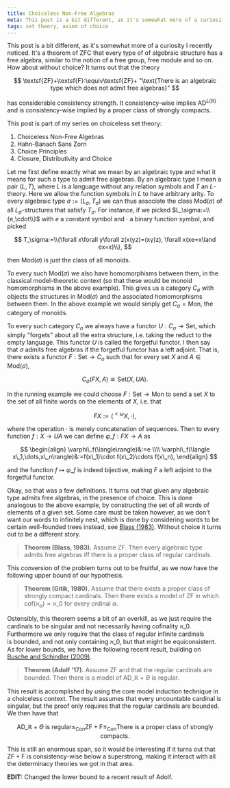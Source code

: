 ```yaml
---
title: Choiceless Non-Free Algebras
meta: This post is a bit different, as it's somewhat more of a curiosity I recently noticed. It's a theorem of $\textsf{ZFC}$ that every type of of algebraic structure has a free¬†algebra, similar to the notion of a free group, free module and so on. How about without choice?
tags: set theory, axiom of choice
---
```


This post is a bit different, as it's somewhat more of a curiosity I recently noticed.
It's a theorem of $\textsf{ZFC}$ that every type of of algebraic structure has a
free algebra, similar to the notion of a free group, free module and so on. How about
without choice? It turns out that the theory

$$
\textsf{ZF}+\textsf{F}:\equiv\textsf{ZF}+ "\text{There is an algebraic type which does
not admit free algebras}"
$$

has considerable consistency strength. It consistency-wise implies
$\textsf{AD}^{L(\mathbb R)}$ and is consistency-wise implied by a proper class of
strongly compacts.

This post is part of my series on choiceless set theory:
  1. Choiceless Non-Free Algebras
  2. <router-link to="/posts/2017-03-22-hahn-banach-sans-zorn">Hahn-Banach Sans
     Zorn</router-link>
  3. <router-link to="/posts/2018-01-31-choice-principles">Choice
     Principles</router-link>
  4. <router-link to="/posts/2018-12-10-closure-distributivity-and-choice">Closure,
     Distributivity and Choice</router-link>

Let me first define exactly what we mean by an algebraic type and what it means for
such a type to admit free algebras. By an algebraic type I mean a pair $(L,T)$, where
$L$ is a language without any relation symbols and $T$ an $L$-theory. Here we allow the
function symbols in $L$ to have arbitrary arity. To every algebraic type
$\sigma:=(L_\sigma,T_\sigma)$ we can thus associate the class $\text{Mod}(\sigma)$ of
all $L_\sigma$-structures that satisfy $T_\sigma$. For instance, if we picked
$L_\sigma:=\\{e,\cdot\\}$ with $e$ a constant symbol and $\cdot$ a binary function
symbol, and picked

$$
T_\sigma:=\\{\forall x\forall y\forall z(x(yz)=(xy)z), \forall x(xe=x\land ex=x)\\},
$$

then $\text{Mod}(\sigma)$ is just the class of all monoids.

To every such $\text{Mod}(\sigma)$ we also have homomorphisms between them, in the
classical model-theoretic context (so that these would be monoid homomorphisms in the
above example). This gives us a category $C_\sigma$ with objects the structures in
$\text{Mod}(\sigma)$ and the associated homomorphisms between them. In the above
example we would simply get $C_\sigma=\textsf{Mon}$, the category of monoids.

To every such category $C_\sigma$ we always have a functor $U:C_\sigma\to\textsf{Set}$,
which simply "forgets" about all the extra structure, i.e. taking the reduct to the
empty language. This functor $U$ is called the forgetful functor. I then say
that $\sigma$ admits free algebras if the forgetful functor has a left adjoint. That
is, there exists a functor $F:\textsf{Set}\to C_\sigma$ such that for every set $X$ and
$A\in\textsf{Mod}(\sigma)$,

$$ C_\sigma(FX,A)\cong\textsf{Set}(X,UA). $$

In the running example we could choose $F:\textsf{Set}\to\textsf{Mon}$ to send a set
$X$ to the set of all finite words on the elements of $X$, i.e. that

$$ FX:=({^{<\omega}}X,\cdot), $$

where the operation $\cdot$ is merely concatenation of sequences. Then to every
function $f:X\to UA$ we can define $\varphi\_f:FX\to A$ as

$$
\begin{align}
  \varphi\_f(\langle\rangle)&:=e \\\\
  \varphi\_f(\langle x\_1,\dots,x\_n\rangle)&:=f(x\_1)\cdot f(x\_2)\cdots f(x\_n),
\end{align}
$$

and the function $f\mapsto\varphi\_f$ is indeed bijective, making $F$ a left adjoint to
the forgetful functor.

Okay, so that was a few definitions. It turns out that given any algebraic type admits
free algebras, in the presence of choice. This is done analogous to the above example,
by constructing the set of all words of elements of a given set. Some care must be
taken however, as we don't want our words to infinitely nest, which is done by
considering words to be certain well-founded trees instead, see [Blass
(1983)](http://matwbn.icm.edu.pl/ksiazki/fm/fm117/fm117116.pdf). Without choice it
turns out to be a different story.

> **Theorem (Blass, 1983).** Assume $\textsf{ZF}$. Then every algebraic type admits
> free algebras iff there is a proper class of regular cardinals.

This conversion of the problem turns out to be fruitful, as we now have the following
upper bound of our hypothesis.

> **Theorem (Gitik, 1980).** Assume that there exists a proper class of strongly
> compact cardinals. Then there exists a model of $\textsf{ZF}$ in which
> $\text{cof}(\aleph_\alpha)=\aleph\_0$ for every ordinal $\alpha$.

Ostensibly, this theorem seems a bit of an overkill, as we just require the cardinals
to be singular and not necessarily having cofinality $\aleph\_0$. Furthermore we only
require that the class of regular infinite cardinals is bounded, and not only
containing $\aleph\_0$, but that might be equiconsistent. As for lower bounds, we have
the following recent result, building on [Busche and Schindler
(2009)](https://doi.org/10.1016/j.apal.2008.12.001).

> **Theorem (Adolf '17).** Assume $\textsf{ZF}$ and that the regular cardinals are
> bounded. Then there is a model of $\textsf{AD}\_{\mathbb R}+\Theta\text{ is regular}$.

This result is accomplished by using the core model induction technique in a choiceless
context. The result assumes that every uncountable cardinal is singular, but the proof
only requires that the regular cardinals are bounded. We then have that

$$
\textsf{AD}\_{\mathbb R}+\Theta\text{ is regular}\leq_{\text{Con}}
\textsf{ZF}+\textsf{F}\leq_{\text{Con}}\text{There is a proper class of strongly
compacts}.
$$

This is still an enormous span, so it would be interesting if it turns out that
$\textsf{ZF}+\textsf{F}$ is consistency-wise below a superstrong, making it interact
with all the determinacy theories we got in that area.

**EDIT:** Changed the lower bound to a recent result of Adolf.
